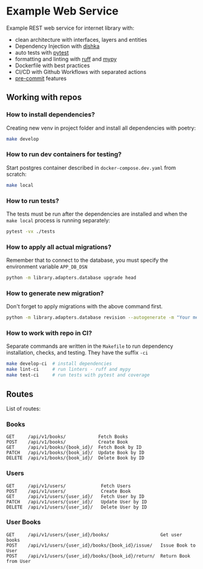 # Example Web Service

Example REST web service for internet library with:

- clean architecture with interfaces, layers and entities
- Dependency Injection with [dishka](https://github.com/reagento/dishka)
- auto tests with [pytest](https://docs.pytest.org/en/stable/)
- formatting and linting with [ruff](https://github.com/astral-sh/ruff) and [mypy](https://github.com/python/mypy)
- Dockerfile with best practices
- CI/CD with Github Workflows with separated actions
- [pre-commit](https://github.com/pre-commit/pre-commit) features

## Working with repos

### How to install dependencies?

Creating new venv in project folder and install all dependencies with poetry:

```bash
make develop
```

### How to run dev containers for testing?

Start postgres container described in `docker-compose.dev.yaml` from scratch:

```bash
make local
```

### How to run tests?

The tests must be run after the dependencies are installed and when the `make local` process is running separately:

```bash
pytest -vx ./tests
```

### How to apply all actual migrations?

Remember that to connect to the database, you must specify the environment
variable `APP_DB_DSN`

```bash
python -m library.adapters.database upgrade head
```

### How to generate new migration?

Don't forget to apply migrations with the above command first.

```bash
python -m library.adapters.database revision --autogenerate -m "Your message"
```

### How to work with repo in CI?

Separate commands are written in the `Makefile` to run dependency
installation, checks, and testing. They have the suffix `-ci`

```bash
make develop-ci  # install dependencies
make lint-ci     # run linters - ruff and mypy
make test-ci     # run tests with pytest and coverage
```

## Routes

List of routes:

### Books

```api
GET     /api/v1/books/            Fetch Books
POST    /api/v1/books/            Create Book
GET     /api/v1/books/{book_id}/  Fetch Book by ID
PATCH   /api/v1/books/{book_id}/  Update Book by ID
DELETE  /api/v1/books/{book_id}/  Delete Book by ID
```

### Users

```api
GET     /api/v1/users/             Fetch Users
POST    /api/v1/users/             Create Book
GET     /api/v1/users/{user_id}/   Fetch User by ID
PATCH   /api/v1/users/{user_id}/   Update User by ID
DELETE  /api/v1/users/{user_id}/   Delete User by ID
```

### User Books

```api
GET     /api/v1/users/{user_id}/books/                   Get user books
POST    /api/v1/users/{user_id}/books/{book_id}/issue/   Issue Book to User
POST    /api/v1/users/{user_id}/books/{book_id}/return/  Return Book from User
```
